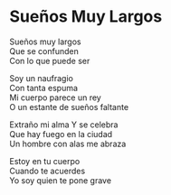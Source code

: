 # Sueños Muy Largos  

Sueños muy largos  
Que se confunden  
Con lo que puede ser  

Soy un naufragio  
Con tanta espuma  
Mi cuerpo parece un rey  
O un estante de sueños faltante  

Extraño mi alma
Y se celebra  
Que hay fuego en la ciudad  
Un hombre con alas me abraza  

Estoy en tu cuerpo  
Cuando te acuerdes  
Yo soy quien te pone grave  
